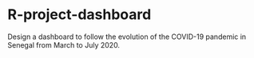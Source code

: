 # R-project-dashboard
Design a dashboard to follow the evolution of the COVID-19 pandemic in Senegal from March to July 2020.

